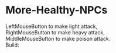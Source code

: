 # More-Healthy-NPCs <br>
LeftMouseButton to make light attack,  <br>
RightMouseButton to make heavy attack, <br>
MiddleMouseButton to make poison attack. <br>
Build: 
